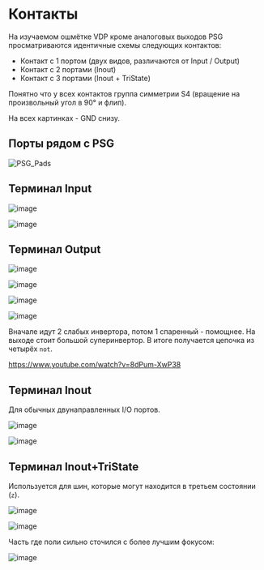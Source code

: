 # Контакты

На изучаемом ошмётке VDP кроме аналоговых выходов PSG просматриваются идентичные схемы следующих контактов:
- Контакт с 1 портом (двух видов, различаются от Input / Output)
- Контакт с 2 портами (Inout)
- Контакт с 3 портами (Inout + TriState)

Понятно что у всех контактов группа симметрии S4 (вращение на произвольный угол в 90° и флип).

На всех картинках - GND снизу.

## Порты рядом с PSG

![PSG_Pads](../imgstore/PSG_Pads.png)

## Терминал Input

![image](../imgstore/177574039-d237de48-ed87-4b40-8b99-d4b56eced7de.png)

![image](../imgstore/177593251-82b7bf65-76b0-4643-95bf-a0becaa6316c.png)

## Терминал Output

![image](../imgstore/177621881-32e7b2a7-2d68-40ac-beb5-9ec639c5a78e.png)

![image](../imgstore/177593122-86d1e8f1-2c57-42d8-93ba-421cf94bdf6f.png)

![image](../imgstore/177602665-83bdf15b-7e3c-49dc-9472-a32949f701e4.png)

![image](../imgstore/177604431-708bcec8-8d9f-4540-a803-12a3339fb28d.png)

Вначале идут 2 слабых инвертора, потом 1 спаренный - помощнее. На выходе стоит большой суперинвертор. В итоге получается цепочка из четырёх `not`.

https://www.youtube.com/watch?v=8dPum-XwP38

## Терминал Inout

Для обычных двунаправленных I/O портов.

![image](../imgstore/177622002-b8cf186f-676d-4bb4-a789-98c2cbc55c2f.png)

![image](../imgstore/177622044-48ddc15b-fbb4-4e58-a9c0-461e34cffa87.png)

## Терминал Inout+TriState

Используется для шин, которые могут находится в третьем состоянии (`z`).

![image](../imgstore/177622165-e8c789b6-e382-487b-b181-10ec6ea9a176.png)

![image](../imgstore/177593661-c6aa9c68-350c-4879-806b-88099d4d8fcf.png)

Часть где поли сильно сточился с более лучшим фокусом:

![image](../imgstore/177594127-040d8a4a-9d88-43b8-adf4-d6321fa1eb24.png)
